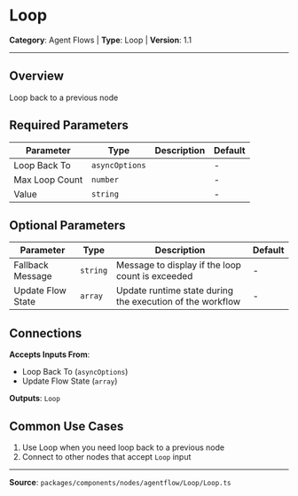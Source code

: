 # Loop

**Category**: Agent Flows | **Type**: Loop | **Version**: 1.1

---

## Overview

Loop back to a previous node

## Required Parameters

| Parameter | Type | Description | Default |
|-----------|------|-------------|---------|
| Loop Back To | `asyncOptions` |  | - |
| Max Loop Count | `number` |  | - |
| Value | `string` |  | - |

## Optional Parameters

| Parameter | Type | Description | Default |
|-----------|------|-------------|---------|
| Fallback Message | `string` | Message to display if the loop count is exceeded | - |
| Update Flow State | `array` | Update runtime state during the execution of the workflow | - |

## Connections

**Accepts Inputs From**:
- Loop Back To (`asyncOptions`)
- Update Flow State (`array`)

**Outputs**: `Loop`

## Common Use Cases

1. Use Loop when you need loop back to a previous node
2. Connect to other nodes that accept `Loop` input

---

**Source**: `packages/components/nodes/agentflow/Loop/Loop.ts`